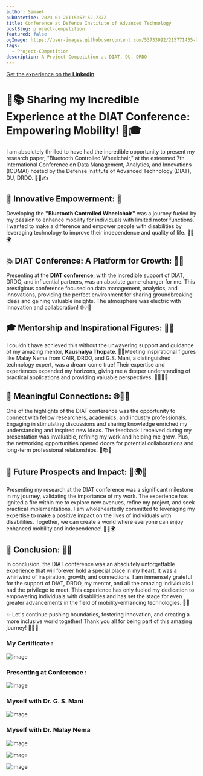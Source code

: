 ```yaml
---
author: Samael
pubDatetime: 2023-01-20T15:57:52.737Z
title: Conference at Defence Institute of Advanced Technology
postSlug: project-competition
featured: false
ogImage: https://user-images.githubusercontent.com/53733092/215771435-25408246-2309-4f8b-a781-1f3d93bdf0ec.png
tags:
  - Project-COmpetition
description: A Project Competition at DIAT, DU, DRDO
---
```


[Get the experience on the **Linkedin**](https://www.linkedin.com/posts/sahil-sawant-its-31aug_technology-opportunity-experience-activity-7065710326343725056-mpii?utm_source=share&utm_medium=member_desktop)

# 🎉📚 Sharing my Incredible Experience at the DIAT Conference: Empowering Mobility! 🚀🎓

I am absolutely thrilled to have had the incredible opportunity to present my research paper, "Bluetooth Controlled Wheelchair," at the esteemed 7th International Conference on Data Management, Analytics, and Innovations (ICDMAI) hosted by the Defense Institute of Advanced Technology (DIAT), DU, DRDO. 💼✨✍️

## 🌟 Innovative Empowerment: 🌈
Developing the **"Bluetooth Controlled Wheelchair"** was a journey fueled by my passion to enhance mobility for individuals with limited motor functions. I wanted to make a difference and empower people with disabilities by leveraging technology to improve their independence and quality of life. 🦾💪🌍

## 💥 DIAT Conference: A Platform for Growth: 🚀🌱
Presenting at the **DIAT conference**, with the incredible support of DIAT, DRDO, and influential partners, was an absolute game-changer for me. This prestigious conference focused on data management, analytics, and innovations, providing the perfect environment for sharing groundbreaking ideas and gaining valuable insights. The atmosphere was electric with innovation and collaboration! 🌐💡🙌

## 🎓 Mentorship and Inspirational Figures: 🌟👥
I couldn't have achieved this without the unwavering support and guidance of my amazing mentor, **Kaushalya Thopate**. 🌟✨Meeting inspirational figures like Malay Nema from CAIR, DRDO, and G.S. Mani, a distinguished technology expert, was a dream come true! Their expertise and experiences expanded my horizons, giving me a deeper understanding of practical applications and providing valuable perspectives. 🤩👩‍🏫💡

## 🤝 Meaningful Connections: 🌐💼🤝
One of the highlights of the DIAT conference was the opportunity to connect with fellow researchers, academics, and industry professionals. Engaging in stimulating discussions and sharing knowledge enriched my understanding and inspired new ideas. The feedback I received during my presentation was invaluable, refining my work and helping me grow. Plus, the networking opportunities opened doors for potential collaborations and long-term professional relationships. 🚀📚🤝

## 🚀 Future Prospects and Impact: 🌈🌍💡
Presenting my research at the DIAT conference was a significant milestone in my journey, validating the importance of my work. The experience has ignited a fire within me to explore new avenues, refine my project, and seek practical implementations. I am wholeheartedly committed to leveraging my expertise to make a positive impact on the lives of individuals with disabilities. Together, we can create a world where everyone can enjoy enhanced mobility and independence! 🌟🦾🌍

## 💫 Conclusion: 🎉✨
In conclusion, the DIAT conference was an absolutely unforgettable experience that will forever hold a special place in my heart. It was a whirlwind of inspiration, growth, and connections. I am immensely grateful for the support of DIAT, DRDO, my mentor, and all the amazing individuals I had the privilege to meet. This experience has only fueled my dedication to empowering individuals with disabilities and has set the stage for even greater advancements in the field of mobility-enhancing technologies. 🌟🙌

✨ Let's continue pushing boundaries, fostering innovation, and creating a more inclusive world together! Thank you all for being part of this amazing journey! 🙏🚀💙

### My Certificate :
![image](https://github.com/Auriel3003/samael/assets/103866475/8ee3cbe6-3994-4601-86ae-567a3428ebd8)

### Presenting at Conference  :
![image](https://github.com/Auriel3003/samael/assets/103866475/60d6361e-3d2c-423b-abe0-db3369091199)

### Myself with Dr. G. S. Mani
![image](https://github.com/Auriel3003/samael/assets/103866475/a8807a62-14d0-4b43-95d2-50ca0ff31477)

### Myself with Dr. Malay Nema
![image](https://github.com/Auriel3003/samael/assets/103866475/cdd224c3-67d2-4b7e-ab51-587e0e68f221)


![image](https://github.com/Auriel3003/samael/assets/103866475/dbb01e89-0c8e-4718-ae64-c4d3a508789f)

![image](https://github.com/Auriel3003/samael/assets/103866475/facdf97a-4953-469e-87e3-8ad2ae661230)

